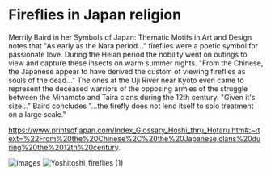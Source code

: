 # Fireflies in Japan religion
Merrily Baird in her Symbols of Japan: Thematic Motifs in Art and Design  notes that "As early as the Nara period..." fireflies were a poetic symbol for passionate love. During the Heian period the nobility went on outings to view and capture these insects on warm summer nights. "From the Chinese, the Japanese appear to have derived the custom of viewing fireflies as souls of the dead..." The ones at the Uji River near Kyōto even came to represent the deceased warriors of the opposing armies of the struggle between the Minamoto and Taira clans during the 12th century.  "Given it's size..." Baird concludes "...the firefly does not lend itself to solo treatment on a large scale."
 


https://www.printsofjapan.com/Index_Glossary_Hoshi_thru_Hotaru.htm#:~:text=%22From%20the%20Chinese%2C%20the%20Japanese,clans%20during%20the%2012th%20century.




![images](https://user-images.githubusercontent.com/116266413/204394506-e4158e96-0482-46e4-9072-e1b739a5e0bc.jpeg)
![Yoshitoshi_fireflies (1)](https://user-images.githubusercontent.com/116266413/204394509-a00e185f-f316-4536-9382-e6e5bc0c5833.jpg)
